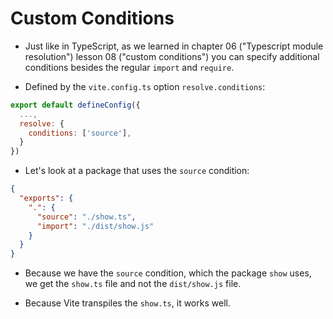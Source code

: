 # Custom Conditions

- Just like in TypeScript, as we learned in chapter 06 ("Typescript module resolution")
  lesson 08 ("custom conditions") you can specify additional conditions besides the regular `import` and `require`.

- Defined by the `vite.config.ts` option `resolve.conditions`:

```js
export default defineConfig({
  ...,
  resolve: {
    conditions: ['source'],
  }
})
```

- Let's look at a package that uses the `source` condition:

```json
{
  "exports": {
    ".": {
      "source": "./show.ts",
      "import": "./dist/show.js"
    }
  }
}
```

- Because we have the `source` condition, which the package `show` uses, we get the `show.ts` file and not
  the `dist/show.js` file.

- Because Vite transpiles the `show.ts`, it works well.
